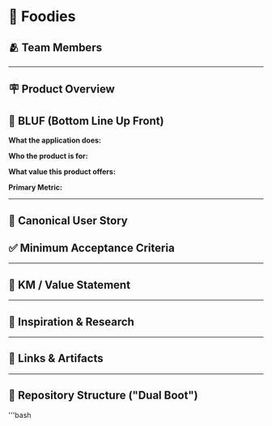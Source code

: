 # 🍔 Foodies 

## 🫂 Team Members




---

## 🪧 Product Overview



## 🐢 BLUF (Bottom Line Up Front) 
**What the application does:**


**Who the product is for:**


**What value this product offers:**


**Primary Metric:**



---


## 📖 Canonical User Story



## ✅ Minimum Acceptance Criteria



---

## 👣 KM / Value Statement




---


## 🔬 Inspiration & Research






---

## 🔗 Links & Artifacts






---

## 🌲 Repository Structure ("Dual Boot")


'''bash







